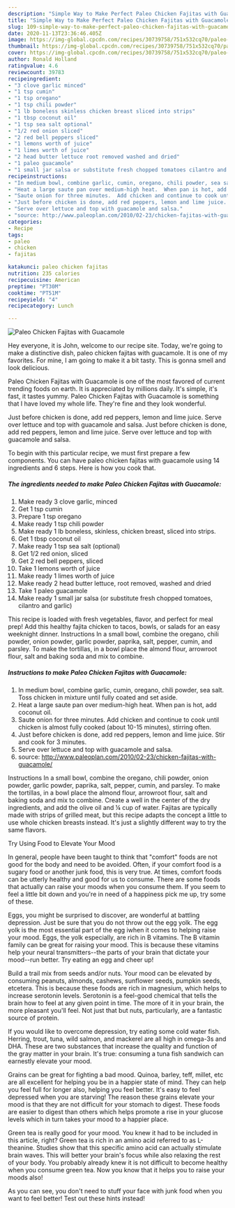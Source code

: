 ```yaml
---
description: "Simple Way to Make Perfect Paleo Chicken Fajitas with Guacamole"
title: "Simple Way to Make Perfect Paleo Chicken Fajitas with Guacamole"
slug: 109-simple-way-to-make-perfect-paleo-chicken-fajitas-with-guacamole
date: 2020-11-13T23:36:46.405Z
image: https://img-global.cpcdn.com/recipes/30739758/751x532cq70/paleo-chicken-fajitas-with-guacamole-recipe-main-photo.jpg
thumbnail: https://img-global.cpcdn.com/recipes/30739758/751x532cq70/paleo-chicken-fajitas-with-guacamole-recipe-main-photo.jpg
cover: https://img-global.cpcdn.com/recipes/30739758/751x532cq70/paleo-chicken-fajitas-with-guacamole-recipe-main-photo.jpg
author: Ronald Holland
ratingvalue: 4.6
reviewcount: 39783
recipeingredient:
- "3 clove garlic minced"
- "1 tsp cumin"
- "1 tsp oregano"
- "1 tsp chili powder"
- "1 lb boneless skinless chicken breast sliced into strips"
- "1 tbsp coconut oil"
- "1 tsp sea salt optional"
- "1/2 red onion sliced"
- "2 red bell peppers sliced"
- "1 lemons worth of juice"
- "1 limes worth of juice"
- "2 head butter lettuce root removed washed and dried"
- "1 paleo guacamole"
- "1 small jar salsa or substitute fresh chopped tomatoes cilantro and garlic"
recipeinstructions:
- "In medium bowl, combine garlic, cumin, oregano, chili powder, sea salt.  Toss chicken in mixture until fully coated and set aside."
- "Heat a large saute pan over medium-high heat.  When pan is hot, add coconut oil."
- "Saute onion for three minutes.  Add chicken and continue to cook until chicken is almost fully cooked (about 10-15 minutes), stirring often."
- "Just before chicken is done, add red peppers, lemon and lime juice. Stir and cook for 3 minutes."
- "Serve over lettuce and top with guacamole and salsa."
- "source: http://www.paleoplan.com/2010/02-23/chicken-fajitas-with-guacamole/"
categories:
- Recipe
tags:
- paleo
- chicken
- fajitas

katakunci: paleo chicken fajitas 
nutrition: 235 calories
recipecuisine: American
preptime: "PT30M"
cooktime: "PT51M"
recipeyield: "4"
recipecategory: Lunch

---
```



![Paleo Chicken Fajitas with Guacamole](https://img-global.cpcdn.com/recipes/30739758/751x532cq70/paleo-chicken-fajitas-with-guacamole-recipe-main-photo.jpg)

Hey everyone, it is John, welcome to our recipe site. Today, we're going to make a distinctive dish, paleo chicken fajitas with guacamole. It is one of my favorites. For mine, I am going to make it a bit tasty. This is gonna smell and look delicious.

Paleo Chicken Fajitas with Guacamole is one of the most favored of current trending foods on earth. It is appreciated by millions daily. It's simple, it's fast, it tastes yummy. Paleo Chicken Fajitas with Guacamole is something that I have loved my whole life. They're fine and they look wonderful.

Just before chicken is done, add red peppers, lemon and lime juice. Serve over lettuce and top with guacamole and salsa. Just before chicken is done, add red peppers, lemon and lime juice. Serve over lettuce and top with guacamole and salsa.


To begin with this particular recipe, we must first prepare a few components. You can have paleo chicken fajitas with guacamole using 14 ingredients and 6 steps. Here is how you cook that.

<!--inarticleads1-->

##### The ingredients needed to make Paleo Chicken Fajitas with Guacamole:

1. Make ready 3 clove garlic, minced
1. Get 1 tsp cumin
1. Prepare 1 tsp oregano
1. Make ready 1 tsp chili powder
1. Make ready 1 lb boneless, skinless, chicken breast, sliced into strips.
1. Get 1 tbsp coconut oil
1. Make ready 1 tsp sea salt (optional)
1. Get 1/2 red onion, sliced
1. Get 2 red bell peppers, sliced
1. Take 1 lemons worth of juice
1. Make ready 1 limes worth of juice
1. Make ready 2 head butter lettuce, root removed, washed and dried
1. Take 1 paleo guacamole
1. Make ready 1 small jar salsa (or substitute fresh chopped tomatoes, cilantro and garlic)


This recipe is loaded with fresh vegetables, flavor, and perfect for meal prep! Add this healthy fajita chicken to tacos, bowls, or salads for an easy weeknight dinner. Instructions In a small bowl, combine the oregano, chili powder, onion powder, garlic powder, paprika, salt, pepper, cumin, and parsley. To make the tortillas, in a bowl place the almond flour, arrowroot flour, salt and baking soda and mix to combine. 

<!--inarticleads2-->

##### Instructions to make Paleo Chicken Fajitas with Guacamole:

1. In medium bowl, combine garlic, cumin, oregano, chili powder, sea salt.  Toss chicken in mixture until fully coated and set aside.
1. Heat a large saute pan over medium-high heat.  When pan is hot, add coconut oil.
1. Saute onion for three minutes.  Add chicken and continue to cook until chicken is almost fully cooked (about 10-15 minutes), stirring often.
1. Just before chicken is done, add red peppers, lemon and lime juice. Stir and cook for 3 minutes.
1. Serve over lettuce and top with guacamole and salsa.
1. source: http://www.paleoplan.com/2010/02-23/chicken-fajitas-with-guacamole/


Instructions In a small bowl, combine the oregano, chili powder, onion powder, garlic powder, paprika, salt, pepper, cumin, and parsley. To make the tortillas, in a bowl place the almond flour, arrowroot flour, salt and baking soda and mix to combine. Create a well in the center of the dry ingredients, and add the olive oil and ¼ cup of water. Fajitas are typically made with strips of grilled meat, but this recipe adapts the concept a little to use whole chicken breasts instead. It&#39;s just a slightly different way to try the same flavors. 

Try Using Food to Elevate Your Mood


In general, people have been taught to think that "comfort" foods are not good for the body and need to be avoided. Often, if your comfort food is a sugary food or another junk food, this is very true. At times, comfort foods can be utterly healthy and good for us to consume. There are some foods that actually can raise your moods when you consume them. If you seem to feel a little bit down and you're in need of a happiness pick me up, try some of these.

Eggs, you might be surprised to discover, are wonderful at battling depression. Just be sure that you do not throw out the egg yolk. The egg yolk is the most essential part of the egg iwhen it comes to helping raise your mood. Eggs, the yolk especially, are rich in B vitamins. The B vitamin family can be great for raising your mood. This is because these vitamins help your neural transmitters--the parts of your brain that dictate your mood--run better. Try eating an egg and cheer up!

Build a trail mix from seeds and/or nuts. Your mood can be elevated by consuming peanuts, almonds, cashews, sunflower seeds, pumpkin seeds, etcetera. This is because these foods are rich in magnesium, which helps to increase serotonin levels. Serotonin is a feel-good chemical that tells the brain how to feel at any given point in time. The more of it in your brain, the more pleasant you'll feel. Not just that but nuts, particularly, are a fantastic source of protein.

If you would like to overcome depression, try eating some cold water fish. Herring, trout, tuna, wild salmon, and mackerel are all high in omega-3s and DHA. These are two substances that increase the quality and function of the gray matter in your brain. It's true: consuming a tuna fish sandwich can earnestly elevate your mood. 

Grains can be great for fighting a bad mood. Quinoa, barley, teff, millet, etc are all excellent for helping you be in a happier state of mind. They can help you feel full for longer also, helping you feel better. It's easy to feel depressed when you are starving! The reason these grains elevate your mood is that they are not difficult for your stomach to digest. These foods are easier to digest than others which helps promote a rise in your glucose levels which in turn takes your mood to a happier place.

Green tea is really good for your mood. You knew it had to be included in this article, right? Green tea is rich in an amino acid referred to as L-theanine. Studies show that this specific amino acid can actually stimulate brain waves. This will better your brain's focus while also relaxing the rest of your body. You probably already knew it is not difficult to become healthy when you consume green tea. Now you know that it helps you to raise your moods also!

As you can see, you don't need to stuff your face with junk food when you want to feel better! Test out  these hints  instead!

